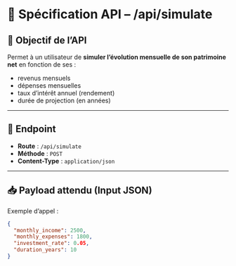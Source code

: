 # 📄 Spécification API – /api/simulate

## 🧠 Objectif de l’API

Permet à un utilisateur de **simuler l’évolution mensuelle de son patrimoine net** en fonction de ses :
- revenus mensuels
- dépenses mensuelles
- taux d’intérêt annuel (rendement)
- durée de projection (en années)

---

## 🔁 Endpoint

- **Route** : `/api/simulate`
- **Méthode** : `POST`
- **Content-Type** : `application/json`

---

## 📥 Payload attendu (Input JSON)

Exemple d’appel :

```json
{
  "monthly_income": 2500,
  "monthly_expenses": 1800,
  "investment_rate": 0.05,
  "duration_years": 10
}

